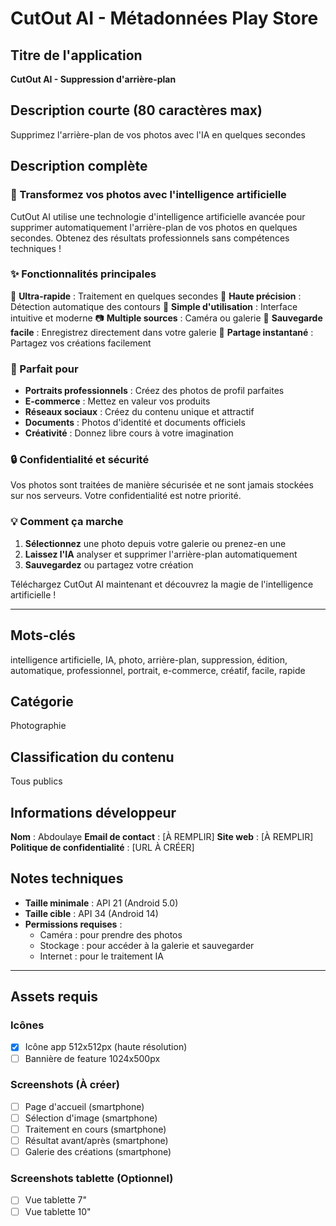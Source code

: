# CutOut AI - Métadonnées Play Store

## Titre de l'application
**CutOut AI - Suppression d'arrière-plan**

## Description courte (80 caractères max)
Supprimez l'arrière-plan de vos photos avec l'IA en quelques secondes

## Description complète

### 🎨 Transformez vos photos avec l'intelligence artificielle

CutOut AI utilise une technologie d'intelligence artificielle avancée pour supprimer automatiquement l'arrière-plan de vos photos en quelques secondes. Obtenez des résultats professionnels sans compétences techniques !

### ✨ Fonctionnalités principales

🚀 **Ultra-rapide** : Traitement en quelques secondes
🎯 **Haute précision** : Détection automatique des contours
📱 **Simple d'utilisation** : Interface intuitive et moderne
📷 **Multiple sources** : Caméra ou galerie
💾 **Sauvegarde facile** : Enregistrez directement dans votre galerie
🔄 **Partage instantané** : Partagez vos créations facilement

### 🎪 Parfait pour

- **Portraits professionnels** : Créez des photos de profil parfaites
- **E-commerce** : Mettez en valeur vos produits
- **Réseaux sociaux** : Créez du contenu unique et attractif
- **Documents** : Photos d'identité et documents officiels
- **Créativité** : Donnez libre cours à votre imagination

### 🔒 Confidentialité et sécurité

Vos photos sont traitées de manière sécurisée et ne sont jamais stockées sur nos serveurs. Votre confidentialité est notre priorité.

### 💡 Comment ça marche

1. **Sélectionnez** une photo depuis votre galerie ou prenez-en une
2. **Laissez l'IA** analyser et supprimer l'arrière-plan automatiquement
3. **Sauvegardez** ou partagez votre création

Téléchargez CutOut AI maintenant et découvrez la magie de l'intelligence artificielle !

---

## Mots-clés
intelligence artificielle, IA, photo, arrière-plan, suppression, édition, automatique, professionnel, portrait, e-commerce, créatif, facile, rapide

## Catégorie
Photographie

## Classification du contenu
Tous publics

## Informations développeur
**Nom** : Abdoulaye
**Email de contact** : [À REMPLIR]
**Site web** : [À REMPLIR]
**Politique de confidentialité** : [URL À CRÉER]

## Notes techniques
- **Taille minimale** : API 21 (Android 5.0)
- **Taille cible** : API 34 (Android 14)
- **Permissions requises** :
  - Caméra : pour prendre des photos
  - Stockage : pour accéder à la galerie et sauvegarder
  - Internet : pour le traitement IA

---

## Assets requis

### Icônes
- [x] Icône app 512x512px (haute résolution)
- [ ] Bannière de feature 1024x500px

### Screenshots (À créer)
- [ ] Page d'accueil (smartphone)
- [ ] Sélection d'image (smartphone)
- [ ] Traitement en cours (smartphone)
- [ ] Résultat avant/après (smartphone)
- [ ] Galerie des créations (smartphone)

### Screenshots tablette (Optionnel)
- [ ] Vue tablette 7"
- [ ] Vue tablette 10"